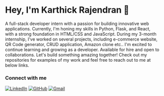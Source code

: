# Hey, I'm Karthick Rajendran 👋
A full-stack developer intern with a passion for building innovative web applications. Currently, I'm honing my skills in Python, Flask, and React, with a strong foundation in HTML/CSS and JavaScript. During my 3-month internship, I've worked on several projects, including e-commerce website, QR Code generator, CRUD application, Amazon clone etc.. I'm excited to continue learning and growing as a developer. Available for hire and open to collaborations. Let's build something amazing together! Check out my repositories for examples of my work and feel free to reach out to me at below links.

### Connect with me
[![LinkedIn](https://img.shields.io/badge/LinkedIn-0077B5?style=for-the-badge&logo=linkedin&logoColor=white)](www.linkedin.com/in/karthick-r-bba7a931b)
[![GitHub](https://img.shields.io/badge/GitHub-181717?style=for-the-badge&logo=github&logoColor=white)](https://github.com/your_github_username)
[![Gmail](https://img.shields.io/badge/Gmail-D14836?style=for-the-badge&logo=gmail&logoColor=white)](mailto:karthitech.mca22@gmail.com)
